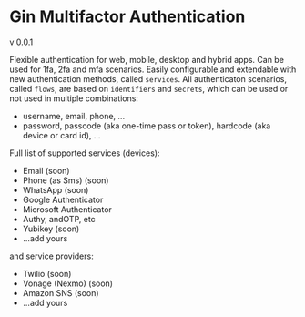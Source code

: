 # Gin Multifactor Authentication


v 0.0.1


Flexible authentication for web, mobile, desktop and hybrid apps. Can be used for 1fa, 2fa and mfa scenarios. Easily configurable and extendable with new authentication methods, called `services`. All authenticaton scenarios, called `flows`, are based on `identifiers` and `secrets`, which can be used or not used in multiple combinations:
- username, email, phone, ...
- password, passcode (aka one-time pass or token), hardcode (aka device or card id), ...

Full list of supported services (devices):
- Email (soon)
- Phone (as Sms) (soon)
- WhatsApp (soon)
- Google Authenticator
- Microsoft Authenticator
- Authy, andOTP, etc
- Yubikey (soon)
- ...add yours

and service providers:  
- Twilio (soon)
- Vonage (Nexmo) (soon)
- Amazon SNS (soon)
- ...add yours
